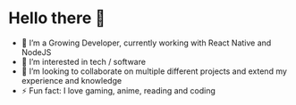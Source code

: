 # Hello there 👋

- 🔭 I’m a Growing Developer, currently working with React Native and NodeJS
- 👀 I’m interested in tech / software
- 💞️ I’m looking to collaborate on multiple different projects and extend my experience and knowledge
- ⚡ Fun fact: I love gaming, anime, reading and coding



<!---
laksa96/laksa96 is a ✨ special ✨ repository because its `README.md` (this file) appears on your GitHub profile.
You can click the Preview link to take a look at your changes.
--->
